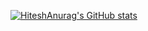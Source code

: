 [![HiteshAnurag's GitHub stats](https://github-readme-stats.vercel.app/api?username=Hitesh2022&theme=dark&show_icons=true)](https://github.com/Hitesh2022/github-readme-stats)
